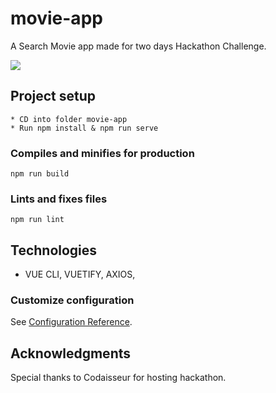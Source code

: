 # movie-app
A Search Movie app made for two days Hackathon Challenge.<br>

![](movie-app.gif)

## Project setup
```
* CD into folder movie-app
* Run npm install & npm run serve
```

### Compiles and minifies for production
```
npm run build
```

### Lints and fixes files
```
npm run lint
```

## Technologies

* VUE CLI, VUETIFY, AXIOS,  <br>

### Customize configuration
See [Configuration Reference](https://cli.vuejs.org/config/).

## Acknowledgments

Special thanks to Codaisseur for hosting hackathon. 
